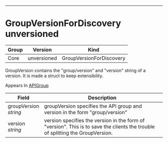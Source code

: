 

-----------
# GroupVersionForDiscovery unversioned



Group        | Version     | Kind
------------ | ---------- | -----------
Core | unversioned | GroupVersionForDiscovery







GroupVersion contains the "group/version" and "version" string of a version. It is made a struct to keep extensibility.

<aside class="notice">
Appears In <a href="#apigroup-unversioned">APIGroup</a> </aside>

Field        | Description
------------ | -----------
groupVersion <br /> *string*  | groupVersion specifies the API group and version in the form "group/version"
version <br /> *string*  | version specifies the version in the form of "version". This is to save the clients the trouble of splitting the GroupVersion.






